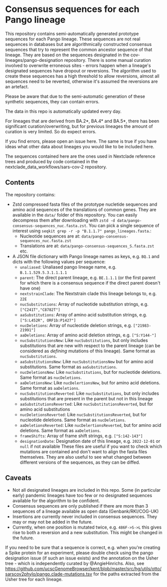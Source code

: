 # Consensus sequences for each Pango lineage

This repository contains semi-automatically generated prototype sequences for each Pango lineage. These sequences are not real sequences in databases but are algorithmically constructed consensus sequences that try to represent the common ancestor sequence of that lineage. They are based on the sequences designated in the cov-lineages/pango-designation repository. There is some manual curation involved to overwrite erroneous sites - errors happen when a lineage's designated sequences have dropout or reversions. The algorithm used to create these sequences has a high threshold to allow reversions, almost all sequences need to be reverted, otherwise it's assumed the reversions are an artefact.

Please be aware that due to the semi-automatic generation of these synthetic sequences, they can contain errors.

The data in this repo is automatically updated every day.

For lineages that are derived from BA.2*, BA.4* and BA.5*, there has been significant curation/overwriting, but for previous lineages the amount of curation is very limited. So do expect errors.

If you find errors, please open an issue here. The same is true if you have ideas what other data about lineages you would like to be included here.

The sequences contained here are the ones used in Nextclade reference trees and produced by code contained in the nextclade_data_workflows/sars-cov-2 repository.

## Contents

The repository contains:

- Zstd compressed fasta files of the prototype nucletide sequences and amino acid sequences of the translations of common genes. They are available in the `data/` folder of this repository. You can easily decompress them after downloading with `zstd -d data/pango-consensus-sequences_nuc.fasta.zst`. You can pick a single sequence of interest using `seqkit grep -r -p "B.1.1.7" pango_lineages.fasta`.:
  - Nucleotide sequences are at: `data/pango-consensus-sequences_nuc.fasta.zst`
  - Translations are at: `data/pango-consensus-sequences_S.fasta.zst` etc.
- A JSON file dictionary with Pango lineage names as keys, e.g. `BQ.1` and dicts with the following values per sequence:
  - `unaliased`: Unaliased pango lineage name, e.g. `B.1.1.529.5.3.1.1.1.1`
  - `parent`: The direct parent lineage, e.g. `BE.1.1.1` (or the first parent for which there is a consensus sequence if the direct parent doesn't have one)
  - `nextstrainClade`: The Nextstrain clade this lineage belongs to, e.g. `22E`
  - `nucSubstitutions`: Array of nucleotide substitution strings, e.g. `["C241T","C8782T"]`
  - `aaSubstitutions`: Array of amino acid substitution strings, e.g. `["S:L452R", ORF1b:P1427"]`
  - `nucDeletions`: Array of nucleotide deletion strings, e.g. `["21983-21991"]`
  - `aaDeletions`: Array of amino acid deletion strings, e.g. `["S:Y144-"]`
  - `nucSubstitutionsNew`: Like `nucSubstitutions`, but only includes substitutions that are new with respect to the parent lineage (can be considered as _defining_ mutations of this lineage). Same format as `nucSubstitutions`.
  - `aaSubstitutionsNew`: Like `nucSubstitutionsNew` but for amino acid substitutions. Same format as `aaSubstitutions`.
  - `nucDeletionsNew`: Like `nucSubstitutions`, but for nucleotide deletions. Same format as `nucDeletions`.
  - `aaDeletionsNew`: Like `nucDelertionsNew`, but for amino acid deletions. Same format as `aaDeletions`.
  - `nucSubstitutionsReverted`: Like `nucSubstitutions`, but only includes substitutions that are present in the parent but not in this lineage
  - `aaSubstitutionsReverted`: Like `nucSubstitutionsReverted`, but for amino acid substitutions
  - `nucDeletionsReverted`: Like `nucSubstitutionsReverted`, but for nucleotide deletions. Same format as `nucDeletions`.
  - `aaDeletionsReverted`: Like `nucDelertionsReverted`, but for amino acid deletions. Same format as `aaDeletions`.
  - `frameShifts`: Array of frame shift strings, e.g. `["S:142-143"]`
  - `designationDate`: Designation date of this lineage, e.g. `2022-12-01` or `null` if not available
  These files are useful if you want to check which mutations are contained and don't want to align the fasta files themselves. They are also useful to see what changed between different versions of the sequences, as they can be diffed.

## Caveats

- Not all designated lineages are included in this repo. Some (in particular early) pandemic lineages have too few or no designated sequences available for the algorithm to be confident.
- Consensus sequences are only published if there are more than 3 sequences of a lineage available as open data (Genbank/RKI/COG-UK)
- Insertions are currently never included in consensus sequences. They may or may not be added in the future.
- Currently, when one position is mutated twice, e.g. `486F->S->L` this gives rise to both a reversion and a new substitution. This might be changed in the future.

If you need to be sure that a sequence is correct, e.g. when you're creating a Spike protein for an experiment, please double check using the pango designation issue (if such an issue exists) and the annotation on the Usher tree - which is independently curated by @AngieHinrichs. Also, see <https://github.com/ucscGenomeBrowser/kent/blob/master/src/hg/utils/otto/sarscov2phylo/pango.clade-mutations.tsv> for the paths extracted from the Usher tree for each lineage.
